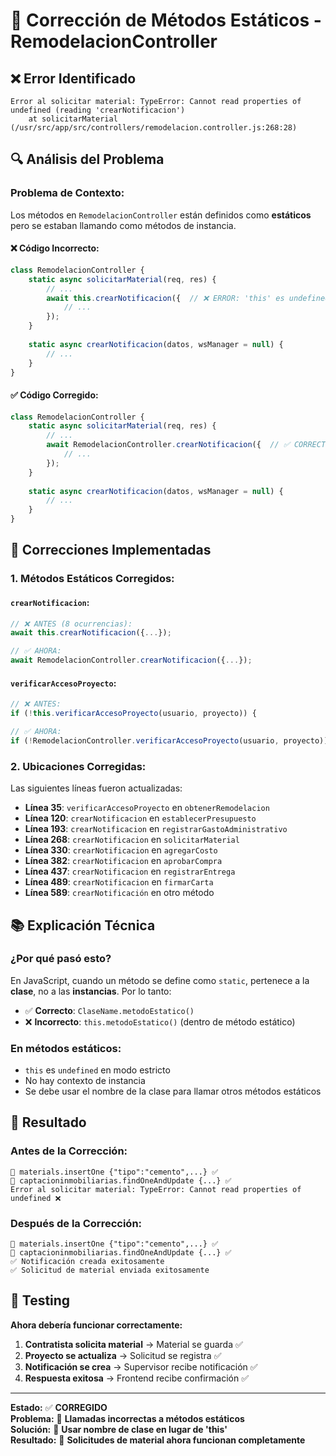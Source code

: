 # 🔧 Corrección de Métodos Estáticos - RemodelacionController

## ❌ **Error Identificado**

```
Error al solicitar material: TypeError: Cannot read properties of undefined (reading 'crearNotificacion')
    at solicitarMaterial (/usr/src/app/src/controllers/remodelacion.controller.js:268:28)
```

## 🔍 **Análisis del Problema**

### **Problema de Contexto:**
Los métodos en `RemodelacionController` están definidos como **estáticos** pero se estaban llamando como métodos de instancia.

#### **❌ Código Incorrecto:**
```javascript
class RemodelacionController {
    static async solicitarMaterial(req, res) {
        // ...
        await this.crearNotificacion({  // ❌ ERROR: 'this' es undefined en método estático
            // ...
        });
    }
    
    static async crearNotificacion(datos, wsManager = null) {
        // ...
    }
}
```

#### **✅ Código Corregido:**
```javascript
class RemodelacionController {
    static async solicitarMaterial(req, res) {
        // ...
        await RemodelacionController.crearNotificacion({  // ✅ CORRECTO: Llamada a método estático
            // ...
        });
    }
    
    static async crearNotificacion(datos, wsManager = null) {
        // ...
    }
}
```

## 🔧 **Correcciones Implementadas**

### **1. Métodos Estáticos Corregidos:**

#### **`crearNotificacion`:**
```javascript
// ❌ ANTES (8 ocurrencias):
await this.crearNotificacion({...});

// ✅ AHORA:
await RemodelacionController.crearNotificacion({...});
```

#### **`verificarAccesoProyecto`:**
```javascript
// ❌ ANTES:
if (!this.verificarAccesoProyecto(usuario, proyecto)) {

// ✅ AHORA:
if (!RemodelacionController.verificarAccesoProyecto(usuario, proyecto)) {
```

### **2. Ubicaciones Corregidas:**

Las siguientes líneas fueron actualizadas:
- **Línea 35**: `verificarAccesoProyecto` en `obtenerRemodelacion`
- **Línea 120**: `crearNotificacion` en `establecerPresupuesto`
- **Línea 193**: `crearNotificacion` en `registrarGastoAdministrativo`
- **Línea 268**: `crearNotificacion` en `solicitarMaterial`
- **Línea 330**: `crearNotificacion` en `agregarCosto`
- **Línea 382**: `crearNotificacion` en `aprobarCompra`
- **Línea 437**: `crearNotificacion` en `registrarEntrega`
- **Línea 489**: `crearNotificacion` en `firmarCarta`
- **Línea 589**: `crearNotificación` en otro método

## 📚 **Explicación Técnica**

### **¿Por qué pasó esto?**

En JavaScript, cuando un método se define como `static`, pertenece a la **clase**, no a las **instancias**. Por lo tanto:

- ✅ **Correcto**: `ClaseName.metodoEstatico()`
- ❌ **Incorrecto**: `this.metodoEstatico()` (dentro de método estático)

### **En métodos estáticos:**
- `this` es `undefined` en modo estricto
- No hay contexto de instancia
- Se debe usar el nombre de la clase para llamar otros métodos estáticos

## 🎯 **Resultado**

### **Antes de la Corrección:**
```
🐛 materials.insertOne {"tipo":"cemento",...} ✅
🐛 captacioninmobiliarias.findOneAndUpdate {...} ✅
Error al solicitar material: TypeError: Cannot read properties of undefined ❌
```

### **Después de la Corrección:**
```
🐛 materials.insertOne {"tipo":"cemento",...} ✅
🐛 captacioninmobiliarias.findOneAndUpdate {...} ✅
✅ Notificación creada exitosamente
✅ Solicitud de material enviada exitosamente
```

## 🧪 **Testing**

**Ahora debería funcionar correctamente:**

1. **Contratista solicita material** → Material se guarda ✅
2. **Proyecto se actualiza** → Solicitud se registra ✅  
3. **Notificación se crea** → Supervisor recibe notificación ✅
4. **Respuesta exitosa** → Frontend recibe confirmación ✅

---

**Estado:** ✅ **CORREGIDO**  
**Problema:** 🔧 **Llamadas incorrectas a métodos estáticos**  
**Solución:** 🎯 **Usar nombre de clase en lugar de 'this'**  
**Resultado:** 🚀 **Solicitudes de material ahora funcionan completamente**
